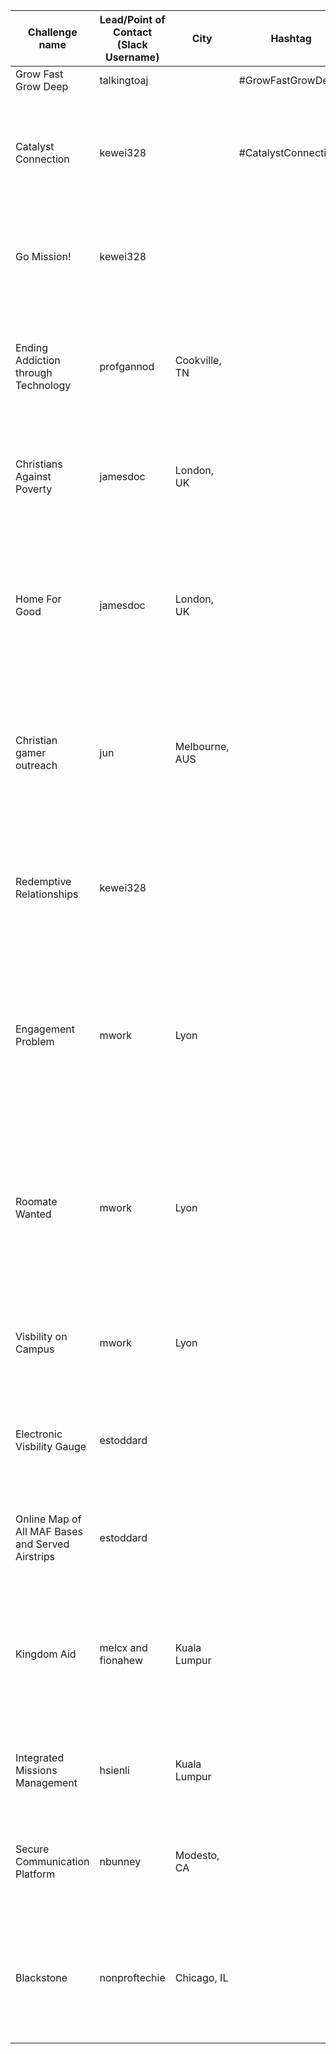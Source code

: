 | Challenge name | Lead/Point of Contact (Slack Username) | City | Hashtag | Description | URL |
| -------------  | -------------------------------------  | ---- | ------  | ----------- | --- |
| Grow Fast Grow Deep | talkingtoaj                            | | #GrowFastGrowDeep | | https://bitbucket.org/talkingtoaj/lang/wiki/Home |
| Catalyst Connection | kewei328 |  | #CatalystConnections | A mobile app for Christians in workplaces to connect for Bible studies, to apply faith to work and life, and to welcome colleagues. | | 
| Go Mission! | kewei328 | | | Create a solution for motivating Christians to use the many free digital outreach resources now available. | | 
| Ending Addiction through Technology | profgannod | Cookville, TN | | One-stop shopping for regional resources related to ending opioid addition and abuse through the use of technology and education | |
| Christians Against Poverty | jamesdoc | London, UK | | How can digital tools enable churches to serve the poor and save the lost in their local communities | https://capuk.org/ |
| Home For Good | jamesdoc | London, UK | | How could Home For Good better use digital tools to inspire people, support them in their fostering and adoption journey, and enable them to be part of a growing movement | https://www.homeforgood.org.uk/ |
| Christian gamer outreach | jun | Melbourne, AUS | | To develop easily replicable strategies for initiating conversations and engaging gamers online leading to gospel challenges. | |
| Redemptive Relationships | kewei328 | | | Changing church culture by re-imagining the solitary weekday mission of its members as something the church family can share in together. | |
| Engagement Problem | mwork | Lyon | | What can be done to encourage students to commit themselves within a set time frame (and not at the last minute) and to stick to their commitment? | |
| Roomate Wanted | mwork | Lyon | | We spend a lot of time to connect students who arrive in Lyon and seek accommodation in Christian apt/home. Is there a way to be more effective in creating good connections between them? | |
| Visbility on Campus | mwork | Lyon | | How to make the Association Agapé Campus Lyon better known among the students? | |
| Electronic Visbility Gauge | estoddard | | | Design and develop an automated solution for calibrating HF radio to assist pilots when landing in poor visibility | |
| Online Map of All MAF Bases and Served Airstrips | estoddard | | | Build an interactive map that can be used on our website and large displays. | | 
| Kingdom Aid | melcx and fionahew | Kuala Lumpur | | Crowdfunding to improve the standard of living of Christians and support Christian Organizations involved in spreading Kingdom principles | |
| Integrated Missions Management | hsienli | Kuala Lumpur | | Mobile Online Platform for Coordination of Missions Volunteers and Resources | |
| Secure Communication Platform | nbunney | Modesto, CA | | A secure missions communication platform for those in limited and closed access countries. | https://indigitous.org/projects/secure-communication-platform/ |
| Blackstone | nonproftechie | Chicago, IL | | Simplifies volunteer engagement in the digital ministry by aggregating and automating messaging and phone communications. | |
